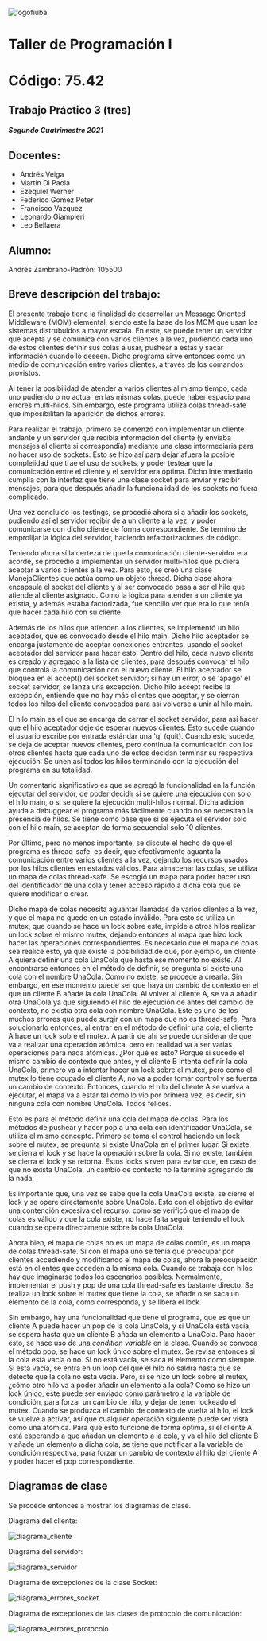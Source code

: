 ![logofiuba](ImagenesInforme/logofiuba.png)

# Taller de Programación I #

# Código: 75.42

##  Trabajo Práctico 3 (tres)
<h5>Segundo Cuatrimestre 2021 </h5> 


## Docentes:
- Andrés Veiga
- Martín Di Paola
- Ezequiel Werner
- Federico Gomez Peter
- Francisco Vazquez
- Leonardo Giampieri
- Leo Bellaera

## Alumno:
Andrés Zambrano-Padrón: 105500


## Breve descripción del trabajo:
El presente trabajo tiene la finalidad de desarrollar un Message Oriented Middleware (MOM) elemental, siendo este la base de los MOM que usan los sistemas distrubuidos a mayor escala. En este, se puede tener un servidor que acepta y se comunica con varios clientes a la vez, pudiendo cada uno de estos clientes definir sus colas a usar, pushear a estas y sacar información cuando lo deseen. Dicho programa sirve entonces como un medio de comunicación entre varios clientes, a través de los comandos provistos. 

Al tener la posibilidad de atender a varios clientes al mismo tiempo, cada uno pudiendo o no actuar en las mismas colas, puede haber espacio para errores multi-hilos. Sin embargo, este programa utiliza colas thread-safe que imposibilitan la aparición de dichos errores.

Para realizar el trabajo, primero se comenzó con implementar un cliente andante y un servidor que recibía información del cliente (y enviaba mensajes al cliente si correspondía) mediante una clase intermediaria para no hacer uso de sockets. Esto se hizo así para dejar afuera la posible complejidad que trae el uso de sockets, y poder testear que la comunicación entre el cliente y el servidor era óptima. Dicho intermediario cumplía con la interfaz que tiene una clase socket para enviar y recibir mensajes, para que después añadir la funcionalidad de los sockets no fuera complicado.

Una vez concluído los testings, se procedió ahora si a añadir los sockets, pudiendo así el servidor recibir de a un cliente a la vez, y poder comunicarse con dicho cliente de forma correspondiente. Se terminó de emprolijar la lógica del servidor, haciendo refactorizaciones de código.

Teniendo ahora sí la certeza de que la comunicación cliente-servidor era acorde, se procedió a implementar un servidor multi-hilos que pudiera aceptar a varios clientes a la vez. Para esto, se creó una clase ManejaClientes que actúa como un objeto thread. Dicha clase ahora encapsula el socket del cliente y al ser convocado pasa a ser el hilo que atiende al cliente asignado. Como la lógica para atender a un cliente ya existía, y además estaba factorizada, fue sencillo ver qué era lo que tenía que hacer cada hilo con su cliente. 

Además de los hilos que atienden a los clientes, se implementó un hilo aceptador, que es convocado desde el hilo main. Dicho hilo aceptador se encarga justamente de aceptar conexiones entrantes, usando el socket aceptador del servidor para hacer esto. Dentro del hilo, cada nuevo cliente es creado y agregado a la lista de clientes, para después convocar el hilo que controla la comunicación con el nuevo cliente. El hilo aceptador se bloquea en el accept() del socket servidor; si hay un error, o se 'apagó' el socket servidor, se lanza una excepción. Dicho hilo accept recibe la excepción, entiende que no hay más clientes que aceptar, y se cierran todos los hilos del cliente convocados para así volverse a unir al hilo main.

El hilo main es el que se encarga de cerrar el socket servidor, para así hacer que el hilo aceptador deje de esperar nuevos clientes. Esto sucede cuando el usuario escribe por entrada estándar una 'q' (quit). Cuando esto sucede, se deja de aceptar nuevos clientes, pero continua la comunicación con los otros clientes hasta que cada uno de estos decidan terminar su respectiva ejecución. Se unen así todos los hilos terminando con la ejecución del programa en su totalidad.

Un comentario significativo es que se agregó la funcionalidad en la función ejecutar del servidor, de poder decidir si se quiere una ejecución con solo el hilo main, o si se quiere la ejecución multi-hilos normal. Dicha adición ayuda a debuggear el programa más fácilmente cuando no se necesitan la presencia de hilos. Se tiene como base que si se ejecuta el servidor solo con el hilo main, se aceptan de forma secuencial solo 10 clientes.

Por último, pero no menos importante, se discute el hecho de que el programa es thread-safe, es decir, que efectivamente aguanta la comunicación entre varios clientes a la vez, dejando los recursos usados por los hilos clientes en estados válidos. Para almacenar las colas, se utiliza un mapa de colas thread-safe. Se escogió un mapa para poder hacer uso del identificador de una cola y tener acceso rápido a dicha cola que se quiere modificar o crear.

Dicho mapa de colas necesita aguantar llamadas de varios clientes a la vez, y que el mapa no quede en un estado inválido. Para esto se utiliza un mutex, que cuando se hace un lock sobre este, impide a otros hilos realizar un lock sobre el mismo mutex, dejando entonces al mapa que hizo lock hacer las operaciones correspondientes. Es necesario que el mapa de colas sea realice esto, ya que existe la posibilidad de que, por ejemplo, un cliente A quiera definir una cola UnaCola que hasta ese momento no existe. Al encontrarse entonces en el método de definir, se pregunta si existe una cola con el nombre UnaCola. Como no existe, se procede a crearla. Sin embargo, en ese momento puede ser que haya un cambio de contexto en el que un cliente B añade la cola UnaCola. Al volver al cliente A, se va a añadir otra UnaCola ya que siguiendo el hilo de ejecución de antes del cambio de contexto, no existía otra cola con nombre UnaCola. Este es uno de los muchos errores que puede surgir con un mapa que no es thread-safe. Para solucionarlo entonces, al entrar en el método de definir una cola, el cliente A hace un lock sobre el mutex. A partir de ahí se puede considerar de que va a realizar una operación atómica, pero en realidad va a ser varias operaciones para nada atómicas. ¿Por qué es esto? Porque si sucede el mismo cambio de contexto que antes, y el cliente B intenta definir la cola UnaCola, primero va a intentar hacer un lock sobre el mutex, pero como el mutex lo tiene ocupado el cliente A, no va a poder tomar control y se fuerza un cambio de contexto. Entonces, cuando el hilo del cliente A se vuelva a ejecutar, el mapa va a estar tal como lo vio por primera vez, es decir, sin ninguna cola con nombre UnaCola. Todos felices.

Esto es para el método definir una cola del mapa de colas. Para los métodos de pushear y hacer pop a una cola con identificador UnaCola, se utiliza el mismo concepto. Primero se toma el control haciendo un lock sobre el mutex, se pregunta si existe UnaCola en el primer lugar. Si existe, se cierra el lock y se hace la operación sobre la cola. Si no existe, también se cierra el lock y se retorna. Estos locks sirven para evitar que, en caso de que no exista UnaCola, un cambio de contexto no la termine agregando de la nada. 

Es importante que, una vez se sabe que la cola UnaCola existe, se cierre el lock y se opere directamente sobre UnaCola. Esto con el objetivo de evitar una contención excesiva del recurso: como se verificó que el mapa de colas es válido y que la cola existe, no hace falta seguir teniendo el lock cuando se opera directamente sobre la cola UnaCola.

Ahora bien, el mapa de colas no es un mapa de colas común, es un mapa de colas thread-safe. Si con el mapa uno se tenía que preocupar por clientes accediendo y modificando el mapa de colas, ahora la preocupación está en clientes que acceden a la misma cola. Cuando se trabaja con hilos hay que imaginarse todos los escenarios posibles. Normalmente, implementar el push y pop de una cola thread-safe es bastante directo. Se realiza un lock sobre el mutex que tiene la cola, se añade o se saca un elemento de la cola, como corresponda, y se libera el lock. 

Sin embargo, hay una funcionalidad que tiene el programa, que es que un cliente A puede hacer un pop de la cola UnaCola, y si UnaCola está vacía, se espera hasta que un cliente B añada un elemento a UnaCola. Para hacer esto, se hace uso de una *condition variable* en la clase. Cuando se convoca el método pop, se hace un lock único sobre el mutex. Se revisa entonces si la cola está vacía o no. Si no está vacía, se saca el elemento como siempre. Si está vacía, se entra en un loop del que el hilo no saldrá hasta que se detecte que la cola no está vacía. Pero, si se hizo un lock sobre el mutex, ¿cómo otro hilo va a poder añadir un elemento a la cola? Como se hizo un lock único, este puede ser enviado como parámetro a la variable de condición, para forzar un cambio de hilo, y dejar de tener lockeado el mutex. Cuando se produzca el cambio de contexto de vuelta al hilo, el lock se vuelve a activar, así que cualquier operación siguiente puede ser vista como una atómica. Para que esto funcione de forma óptima, si el cliente A está esperando a que añadan un elemento a la cola, y va el hilo del cliente B y añade un elemento a dicha cola, se tiene que notificar a la variable de condición respectiva, para forzar un cambio de contexto al hilo del cliente A y poder hacer el pop correspondiente.

## Diagramas de clase

Se procede entonces a mostrar los diagramas de clase.

Diagrama del cliente:

![diagrama_cliente](ImagenesInforme/diagrama_cliente.png)

Diagrama del servidor:

![diagrama_servidor](ImagenesInforme/diagrama_servidor.png)

Diagrama de excepciones de la clase Socket:

![diagrama_errores_socket](ImagenesInforme/diagrama_errores_socket.png)

Diagrama de excepciones de las clases de protocolo de comunicación:

![diagrama_errores_protocolo](ImagenesInforme/diagrama_errores_protocolo.png)

































